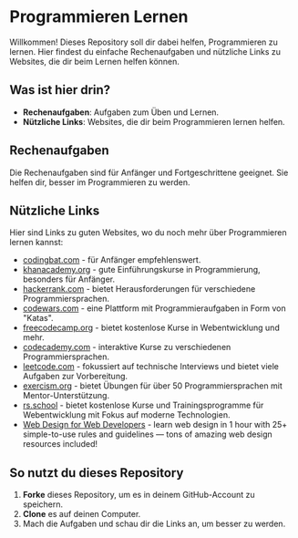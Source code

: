 # Programmieren Lernen

Willkommen! Dieses Repository soll dir dabei helfen, Programmieren zu lernen. Hier findest du einfache Rechenaufgaben und nützliche Links zu Websites, die dir beim Lernen helfen können.

## Was ist hier drin?

- **Rechenaufgaben**: Aufgaben zum Üben und Lernen.
- **Nützliche Links**: Websites, die dir beim Programmieren lernen helfen.

## Rechenaufgaben

Die Rechenaufgaben sind für Anfänger und Fortgeschrittene geeignet. Sie helfen dir, besser im Programmieren zu werden.

## Nützliche Links

Hier sind Links zu guten Websites, wo du noch mehr über Programmieren lernen kannst:

- [codingbat.com](https://codingbat.com/java) - für Anfänger empfehlenswert.
- [khanacademy.org](https://www.khanacademy.org/computing/computer-programming) - gute Einführungskurse in Programmierung, besonders für Anfänger.
- [hackerrank.com](https://www.hackerrank.com/) - bietet Herausforderungen für verschiedene Programmiersprachen.
- [codewars.com](https://www.codewars.com/) - eine Plattform mit Programmieraufgaben in Form von "Katas".
- [freecodecamp.org](https://www.freecodecamp.org/) - bietet kostenlose Kurse in Webentwicklung und mehr.
- [codecademy.com](https://www.codecademy.com/) - interaktive Kurse zu verschiedenen Programmiersprachen.
- [leetcode.com](https://leetcode.com/) - fokussiert auf technische Interviews und bietet viele Aufgaben zur Vorbereitung.
- [exercism.org](https://exercism.org/) - bietet Übungen für über 50 Programmiersprachen mit Mentor-Unterstützung.
- [rs.school](https://rs.school/) - bietet kostenlose Kurse und Trainingsprogramme für Webentwicklung mit Fokus auf moderne Technologien.
- [Web Design for Web Developers](https://www.udemy.com/course/web-design-secrets/) - learn web design in 1 hour with 25+ simple-to-use rules and guidelines — tons of amazing web design resources included!

## So nutzt du dieses Repository

1. **Forke** dieses Repository, um es in deinem GitHub-Account zu speichern.
2. **Clone** es auf deinen Computer.
3. Mach die Aufgaben und schau dir die Links an, um besser zu werden.


